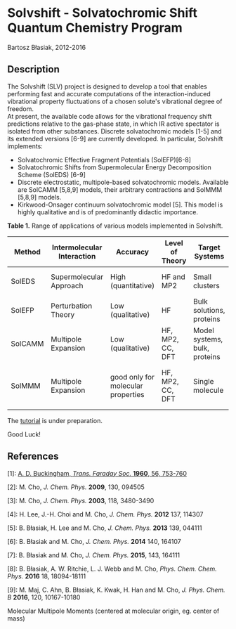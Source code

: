 Solvshift - Solvatochromic Shift Quantum Chemistry Program
==========================================================

Bartosz Błasiak, 2012-2016

Description
-----------

The Solvshift (SLV) project is designed to develop a tool that enables performing fast and accurate 
computations of the interaction-induced vibrational property fluctuations of a chosen solute's vibrational degree of freedom.  
At present, the available code allows for the vibrational frequency shift predictions
relative to the gas-phase state, in which IR active spectator is isolated from other substances.
Discrete solvatochromic models [1-5] and its extended versions [6-9] are currently developed.
In particular, Solvshift implements:
  * Solvatochromic Effective Fragment Potentials (SolEFP)[6-8]
  * Solvatochromic Shifts from Supermolecular Energy Decomposition Scheme (SolEDS) [6-9]
  * Discrete electrostatic, multipole-based solvatochromic models.
    Available are SolCAMM [5,8,9] models, their arbitrary contractions and SolMMM [5,8,9] models.
  * Kirkwood-Onsager continuum solvatochromic model [5]. This model is highly qualitative
    and is of predominantly didactic importance.

**Table 1.** Range of applications of various models implemented in Solvshift.

| Method      | Intermolecular Interaction | Accuracy              | Level of Theory  | Target Systems                | Purpose                              | 
| ----------- | -------------------------- | --------------------- | ---------------- | ----------------------------- | ------------------------------------ | 
| SolEDS      | Supermolecular Approach    | High (quantitative)   | HF and MP2       | Small clusters                | Validation of simplified models      |
| SolEFP      | Perturbation Theory        | Low (qualitative)     | HF               | Bulk solutions, proteins      | Simulations of vibrational spectra   |
| SolCAMM     | Multipole Expansion        | Low (qualitative)     | HF, MP2, CC, DFT | Model systems, bulk, proteins | Simulations of vibrational spectra   |
| SolMMM      | Multipole Expansion        | good only for molecular properties | HF, MP2, CC, DFT | Single molecule  | Electrostatic solvatochromic properties (e.g. Stark tuning rates) | 

The [tutorial](https://github.com/globulion/slv/blob/master/USAGE.md "Title") is under preparation.

Good Luck!

References
----------

[1]: [A. D. Buckingham, *Trans. Faraday Soc.* **1960**, 56, 753-760](http://pubs.rsc.org/en/content/articlepdf/1960/tf/tf9605600753 "Title")

[2]: M. Cho, *J. Chem. Phys.* **2009**, 130, 094505

[3]: M. Cho, *J. Chem. Phys.* **2003**, 118, 3480-3490

[4]: H. Lee, J.-H. Choi and M. Cho, *J. Chem. Phys.* **2012** 137, 114307

[5]: B. Błasiak, H. Lee and M. Cho, *J. Chem. Phys.* **2013** 139, 044111

[6]: B. Błasiak and M. Cho, *J. Chem. Phys.* **2014** 140, 164107

[7]: B. Błasiak and M. Cho, *J. Chem. Phys.* **2015**, 143, 164111

[8]: B. Błasiak, A. W. Ritchie, L. J. Webb and M. Cho, *Phys. Chem. Chem. Phys.* **2016** 18, 18094-18111

[9]: M. Maj, C. Ahn, B. Błasiak, K. Kwak, H. Han and M. Cho, *J. Phys. Chem. B* **2016**, 120, 10167-10180

Molecular Multipole Moments (centered at molecular origin, eg. center of mass)

